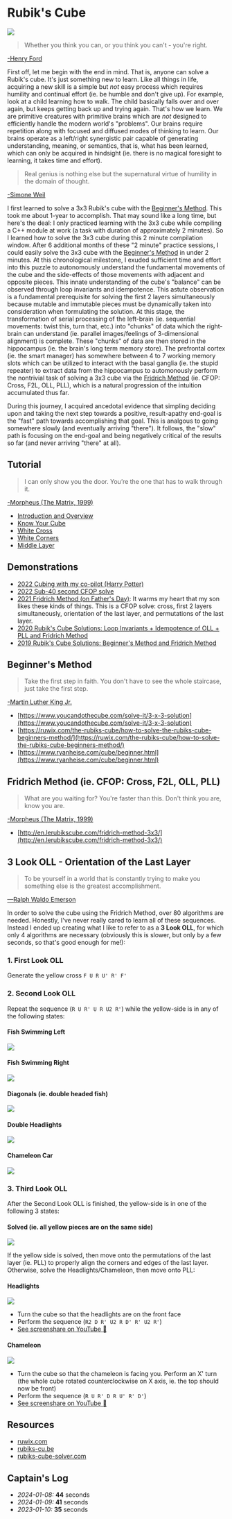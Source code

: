 # Rubik's Cube
![](rubiks_cube.png)

> Whether you think you can, or you think you can't - you're right.
>
[-Henry Ford](https://en.wikipedia.org/wiki/Henry_Ford)

First off, let me begin with the end in mind.  That is, anyone can solve a Rubik's cube.  It's just something new to learn.  Like all things in life, acquiring a new skill is a simple but *not* easy process which requires humility and continual effort (ie. be humble and don't give up).  For example, look at a child learning how to walk.  The child basically falls over and over again, but keeps getting back up and trying again.  That's how we learn.  We are primitive creatures with primitive brains which are *not* designed to efficiently handle the modern world's "problems".  Our brains require repetition along with focused and diffused modes of thinking to learn.  Our brains operate as a left/right synergistic pair capable of generating understanding, meaning, or semantics, that is, what has been learned, which can only be acquired in hindsight (ie. there is no magical foresight to learning, it takes time and effort).

> Real genius is nothing else but the supernatural virtue of humility in the domain of thought.
>
[-Simone Weil](https://en.wikipedia.org/wiki/Simone_Weil)

I first learned to solve a 3x3 Rubik's cube with the [Beginner's Method](https://ruwix.com/the-rubiks-cube/how-to-solve-the-rubiks-cube-beginners-method/).  This took me about 1-year to accomplish.  That may sound like a long time, but here's the deal: I only practiced learning with the 3x3 cube while compiling a C++ module at work (a task with duration of approximately 2 minutes).  So I learned how to solve the 3x3 cube during this 2 minute compilation window.  After 6 additional months of these "2 minute" practice sessions, I could easily solve the 3x3 cube with the [Beginner's Method](https://ruwix.com/the-rubiks-cube/how-to-solve-the-rubiks-cube-beginners-method/) in under 2 minutes.  At this chronological milestone, I exuded sufficient time and effort into this puzzle to autonomously understand the fundamental movements of the cube and the side-effects of those movements with adjacent and opposite pieces.  This innate understanding of the cube's "balance" can be observed through loop invariants and idempotence.  This astute observation is a fundamental prerequisite for solving the first 2 layers simultaneously because mutable and immutable pieces must be dynamically taken into consideration when formulating the solution.  At this stage, the transformation of serial processing of the left-brain (ie. sequential movements: twist this, turn that, etc.) into "chunks" of data which the right-brain can understand (ie. parallel images/feelings of 3-dimensional alignment) is complete.  These "chunks" of data are then stored in the hippocampus (ie. the brain's long term memory store).  The prefrontal cortex (ie. the smart manager) has somewhere between 4 to 7 working memory slots which can be utilized to interact with the basal ganglia (ie. the stupid repeater) to extract data from the hippocampus to automonously perform the nontrivial task of solving a 3x3 cube via the [Fridrich Method](https://ruwix.com/the-rubiks-cube/advanced-cfop-fridrich/) (ie. CFOP: Cross, F2L, OLL, PLL), which is a natural progression of the intuition accumulated thus far.

During this journey, I acquired ancedotal evidence that simpling deciding upon and taking the next step towards a positive, result-apathy end-goal is the "fast" path towards accomplishing that goal.  This is analgous to going somewhere slowly (and eventually arriving "there").  It follows, the "slow" path is focusing on the end-goal and being negatively critical of the results so far (and never arriving "there" at all).

## Tutorial
> I can only show you the door. You’re the one that has to walk through it.
>
[-Morpheus (The Matrix, 1999)](https://en.wikipedia.org/wiki/The_Matrix)

* [Introduction and Overview](https://www.youtube.com/watch?v=FpV8LeDJlXQ)
* [Know Your Cube](https://www.youtube.com/watch?v=KRiHwcC6oCo)
* [White Cross](https://www.youtube.com/watch?v=4U1eGLw3X8k)
* [White Corners](https://www.youtube.com/watch?v=xIC4tbCTcqo)
* [Middle Layer](https://www.youtube.com/watch?v=DAm2iH-lDFU)

## Demonstrations
* [2022 Cubing with my co-pilot (Harry Potter)](https://www.youtube.com/watch?v=TDZSIdIu0f0)
* [2022 Sub-40 second CFOP solve](https://www.youtube.com/watch?v=pBbMj0WkfUc)
* [2021 Fridrich Method (on Father's Day)](https://www.youtube.com/watch?v=uW24wSNrm5w): It warms my heart that my son likes these kinds of things.  This is a CFOP solve: cross, first 2 layers simultaneously, orientation of the last layer, and permutations of the last layer.
* [2020 Rubik's Cube Solutions: Loop Invariants + Idempotence of OLL + PLL and Fridrich Method](https://www.youtube.com/watch?v=PQrcjo3kj2A&feature=youtu.be)
* [2019 Rubik's Cube Solutions: Beginner's Method and Fridrich Method](http://www.youtube.com/watch?v=lbKGoJQKRRE)

## Beginner's Method

> Take the first step in faith. You don't have to see the whole staircase, just take the first step.
>
[-Martin Luther King Jr.](https://en.wikipedia.org/wiki/Martin_Luther_King_Jr.)

* [https://www.youcandothecube.com/solve-it/3-x-3-solution](https://www.youcandothecube.com/solve-it/3-x-3-solution)
* [https://ruwix.com/the-rubiks-cube/how-to-solve-the-rubiks-cube-beginners-method/](https://ruwix.com/the-rubiks-cube/how-to-solve-the-rubiks-cube-beginners-method/)
* [https://www.ryanheise.com/cube/beginner.html](https://www.ryanheise.com/cube/beginner.html)

## Fridrich Method (ie. CFOP: Cross, F2L, OLL, PLL)
> What are you waiting for? You're faster than this. Don't think you are, know you are.
>
[-Morpheus (The Matrix, 1999)](https://en.wikipedia.org/wiki/The_Matrix)

* [http://en.lerubikscube.com/fridrich-method-3x3/](http://en.lerubikscube.com/fridrich-method-3x3/)

## 3 Look OLL - Orientation of the Last Layer

> To be yourself in a world that is constantly trying to make you something else is the greatest accomplishment.
>
[—Ralph Waldo Emerson](https://en.wikipedia.org/wiki/Ralph_Waldo_Emerson)

In order to solve the cube using the Fridrich Method, over 80 algorithms are needed.  Honestly, I've never really cared to learn all of these sequences.  Instead I ended up creating what I like to refer to as a **3 Look OLL**, for which only 4 algorithms are necessary (obviously this is slower, but only by a few seconds, so that's good enough for me!):

### 1. First Look OLL

Generate the yellow cross `F U R U' R' F'`

### 2. Second Look OLL

Repeat the sequence (```R U R' U R U2 R'```) while the yellow-side is in any of the following states:

#### Fish Swimming Left
![](fish-swimming-left.png)

#### Fish Swimming Right
![](fish-swimming-right.png)

#### Diagonals (ie. double headed fish)
![](double-headed-fish.png)

#### Double Headlights
![](double-headlights.png)

#### Chameleon Car
![](chameleon-car.png)

### 3. Third Look OLL

After the Second Look OLL is finished, the yellow-side is in one of the following 3 states:

#### Solved (ie. all yellow pieces are on the same side)
![](solved.png)

If the yellow side is solved, then move onto the permutations of the last layer (ie. PLL) to properly align the corners and edges of the last layer.  Otherwise, solve the Headlights/Chameleon, then move onto PLL:

#### Headlights
![](headlights.png)
* Turn the cube so that the headlights are on the front face
* Perform the sequence (```R2 D R' U2 R D' R' U2 R'```)
* [See screenshare on YouTube 👀](https://www.youtube.com/shorts/h5J8DKMFn78)

#### Chameleon
![](chameleon.png)
* Turn the cube so that the chameleon is facing you.  Perform an X' turn (the whole cube rotated counterclockwise on X axis, ie. the top should now be front)
* Perform the sequence (```R U R' D R U' R' D'```)
* [See screenshare on YouTube 👀](https://www.youtube.com/shorts/ok2RUqkuzXo)

## Resources
* [ruwix.com](https://ruwix.com/)
* [rubiks-cu.be](https://rubiks-cu.be/)
* [rubiks-cube-solver.com](https://rubiks-cube-solver.com/)

## Captain's Log

* *2024-01-08:* **44** seconds
* *2024-01-09:* **41** seconds
* *2023-01-10:* **35** seconds

